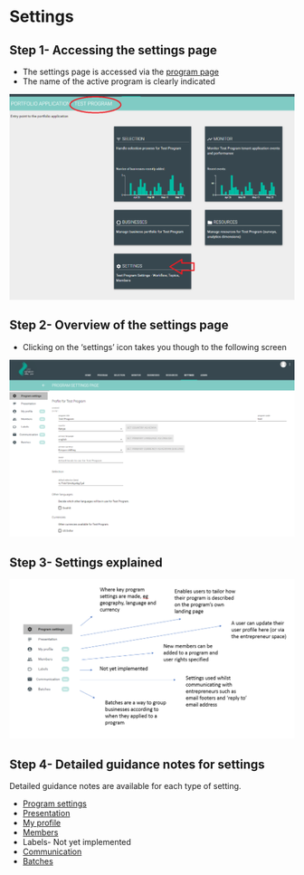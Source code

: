 # Settings

## Step 1- Accessing the settings page

* The settings page is accessed via the [program page](https://program-user-docs.preignition.org/\~/edit/drafts/-LFXa08d6g2yPgWJJMdg/users-program-and-advanced/portfolio)
* The name of the active program is clearly indicated

![](<../../../.gitbook/assets/image (29).png>)

## Step 2- Overview of the settings page

* Clicking on the ‘settings’ icon takes you though to the following screen

![](<../../../.gitbook/assets/image (116).png>)

## Step 3- Settings explained

![](<../../../.gitbook/assets/image (117).png>)

## Step 4- Detailed guidance notes for settings

Detailed guidance notes are available for each type of setting.

* [Program settings](https://program-user-docs.preignition.org/\~/edit/drafts/-LFXfGruRiTmg7XcHoMG/users-program-and-advanced/portfolio/settings/profile)
* [Presentation](https://program-user-docs.preignition.org/\~/edit/drafts/-LFXa08d6g2yPgWJJMdg/users-program-and-advanced/portfolio/settings/presentation)
* [My profile](https://program-user-docs.preignition.org/\~/edit/drafts/-LFXa08d6g2yPgWJJMdg/users-program-and-advanced/portfolio/settings/my-profile)
* [Members](https://program-user-docs.preignition.org/\~/edit/drafts/-LFXa08d6g2yPgWJJMdg/users-program-and-advanced/portfolio/settings/members)
* Labels- Not yet implemented
* [Communication](https://program-user-docs.preignition.org/\~/edit/drafts/-LFXa08d6g2yPgWJJMdg/users-program-and-advanced/portfolio/settings/communication)
* [Batches](https://program-user-docs.preignition.org/\~/edit/drafts/-LFXa08d6g2yPgWJJMdg/users-program-and-advanced/portfolio/settings/batches)
